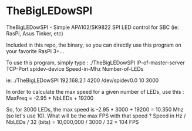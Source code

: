 # TheBigLEDowSPI
TheBigLEDowSPI - Simple APA102/SK9822 SPI LED control for SBC (ie: RasPi, Asus Tinker, etc)

Included in this repo, the binary, so you can directly use this program on your favorite RasPi 3+...

To use this program, simply type :
./TheBigLEDowSPI IP-of-master-server TCP-Port spidev-device Speed-in-Mhz Number-of-LEDs

ie: ./TheBigLEDowSPI 192.168.2.1 4200 /dev/spidev0.0 10 3000

In order to calculate the max speed for a given number of LEDs, use this :
MaxFreq = -2.95 * NbLEDs + 19200

So, for 3000 LEDs, the max speed is -2.95 * 3000 + 19200 = 10.350 Mhz (so let's use 10).
What will be the max FPS with that speed ?
Speed in Hz / NbLEDs / 32 (bits) = 
10,000,000 / 3000 / 32 = 104 FPS

